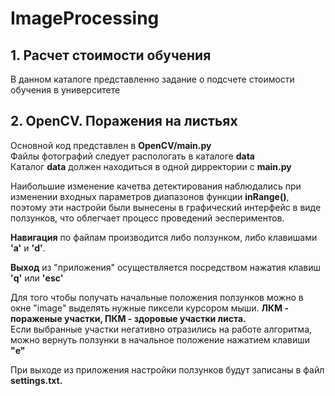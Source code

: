 # ImageProcessing

## 1. Расчет стоимости обучения

В данном каталоге представленно задание о подсчете стоимости обучения в университете

## 2. OpenCV. Поражения на листьях

Основной код представлен в **OpenCV/main.py**</br>
Файлы фотографий следует распологать в каталоге **data**</br>
Каталог **data** должен находиться в одной дирректории с **main.py**

Наибольшие изменение качетва детектирования наблюдались при изменении входных параметров диапазонов функции **inRange()**, поэтому эти настройи были вынесены в графический интерфейс в виде ползунков, что облегчает процесс проведений эеспериментов. 

**Навигация** по файлам производится либо ползунком, либо клавишами **'a'** и **'d'**.

**Выход** из "приложения" осуществляется посредством нажатия клавиш **'q'** или **'esc'**

Для того чтобы получать начальные положения ползунков можно в окне "image" выделять нужные пиксели курсором мыши. **ЛКМ - пораженые участки, ПКМ - здоровые участки листа.**</br>
Если выбранные участки негативно отразились на работе алгоритма, можно вернуть ползунки в начальное положение нажатием клавиши **"e"**

При выходе из приложения настройки ползунков будут записаны в файл **settings.txt.**
